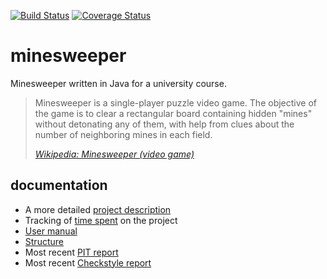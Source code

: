 [![Build Status](https://travis-ci.org/Walther/minesweeper.svg?branch=master)](https://travis-ci.org/Walther/minesweeper)
[![Coverage Status](https://coveralls.io/repos/github/Walther/minesweeper/badge.svg?branch=master)](https://coveralls.io/github/Walther/minesweeper?branch=master)

# minesweeper

Minesweeper written in Java for a university course.

> Minesweeper is a single-player puzzle video game. The objective of the game is to clear a rectangular board containing hidden "mines" without detonating any of them, with help from clues about the number of neighboring mines in each field.
>
> *[Wikipedia: Minesweeper (video game)](https://en.wikipedia.org/wiki/Minesweeper_(video_game))*

## documentation

- A more detailed [project description](documentation/project-description.md)
- Tracking of [time spent](documentation/timetracking.md) on the project
- [User manual](documentation/user-manual.md)
- [Structure](documentation/structure.md)
- Most recent [PIT report](https://htmlpreview.github.io/?https://github.com/Walther/minesweeper/blob/master/documentation/pit-reports/201604291531/index.html)
- Most recent [Checkstyle report](https://htmlpreview.github.io/?https://github.com/Walther/minesweeper/blob/master/documentation/checkstyle-reports/201604291532/checkstyle.html)
